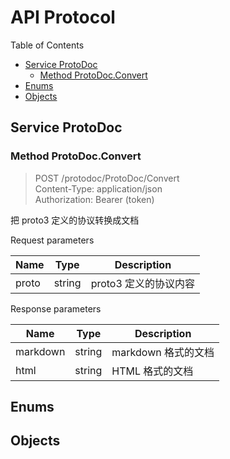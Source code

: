 # API Protocol

Table of Contents

* [Service ProtoDoc](#service-protodoc)
    * [Method ProtoDoc.Convert](#method-protodocconvert)
* [Enums](#enums)
* [Objects](#objects)




## Service ProtoDoc



### Method ProtoDoc.Convert

> POST /protodoc/ProtoDoc/Convert <br/>
> Content-Type: application/json <br/>
> Authorization: Bearer (token) <br/>

把 proto3 定义的协议转换成文档

Request parameters

|   Name    |   Type    |  Description |
| --------- | --------- | ------------ |
| proto | string | proto3 定义的协议内容 |

Response parameters

|   Name    |   Type    |  Description |
| --------- | --------- | ------------ |
| markdown | string | markdown 格式的文档 |
| html | string | HTML 格式的文档 |





## Enums

## Objects
